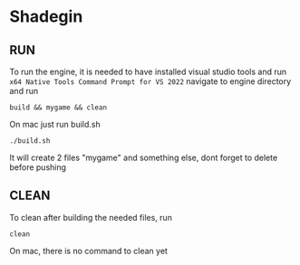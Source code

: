 # Shadegin

## RUN

To run the engine, it is needed to have installed visual studio tools and run `x64 Native Tools Command Prompt for VS 2022` navigate to engine directory and run
```
build && mygame && clean
```
On mac just run build.sh
```
./build.sh
```
It will create 2 files "mygame" and something else, dont forget to delete before pushing

## CLEAN
To clean after building the needed files, run
```
clean
```
On mac, there is no command to clean yet
